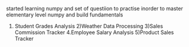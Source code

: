 started learning numpy and set of questiion to practise inorder to master elementary level numpy and build fundamentals
1) Student Grades Analysis
2)Weather Data Processing
3)Sales Commission Tracker
4.Employee Salary Analysis
5)Product Sales Tracker
